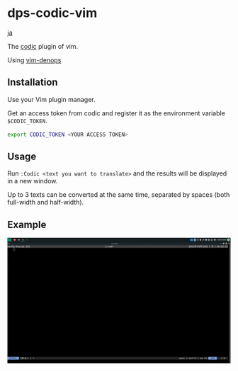 # dps-codic-vim

[ja](./README.ja.md)


The [codic](https://codic.jp/engine) plugin of vim.

Using [vim-denops](https://github.com/vim-denops/denops.vim)

## Installation

Use your Vim plugin manager.

Get an access token from codic and register it as the environment variable `$CODIC_TOKEN`.

```bash
export CODIC_TOKEN <YOUR ACCESS TOKEN>
```

## Usage

Run `:Codic <text you want to translate>` and the results will be displayed in a new window.

Up to 3 texts can be converted at the same time, separated by spaces (both full-width and half-width).

## Example

![](img/sample.gif)
